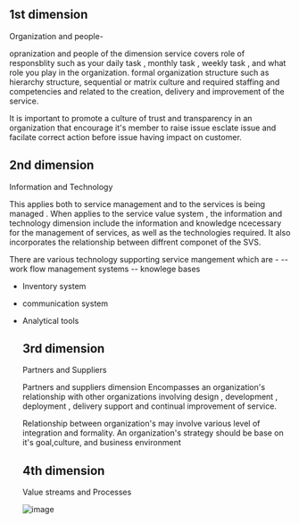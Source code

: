 
## 1st dimension 

Organization and people-

opranization and people of the dimension service covers role of responsblity such as your daily task , monthly task , weekly task , and what role you play in the organization. 
formal organization structure such as hierarchy structure, sequential or matrix culture and required staffing and competencies and related to the creation, delivery and improvement of the service.

  It is important to promote a culture of trust and transparency in an organization that encourage it's member to raise issue esclate issue and facilate correct action before issue having impact on customer.
  
## 2nd dimension 

Information and Technology 

This applies both to service management and to the services is being managed .
When applies to the service value system , the information and technology dimension include the information and knowledge ncecessary for the management of services, as well as the technologies required. It also incorporates the relationship between diffrent componet of the SVS.

There are various technology supporting service mangement which are -
-- work flow management systems 
-- knowlege bases
- Inventory system
- communication system
- Analytical tools

  ## 3rd dimension

  Partners and Suppliers

  Partners and suppliers dimension Encompasses an organization's relationship with other organizations involving design , development , deployment , delivery support and continual improvement of service.

  Relationship between organization's may involve various level of integration and formality.
  An organization's strategy should be base on it's goal,culture, and business environment

    ## 4th dimension

  Value streams and Processes

  ![image](https://github.com/user-attachments/assets/fe22b943-8ab7-424a-bdb7-97dd8d4cd416)

